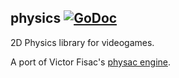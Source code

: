 ## physics [![GoDoc](https://godoc.org/git.terah.dev/UnrealXR/raylib-go/physics?status.svg)](https://godoc.org/git.terah.dev/UnrealXR/raylib-go/physics)

2D Physics library for videogames.

A port of Victor Fisac's [physac engine](https://github.com/raysan5/physac/blob/master/src/physac.h).
